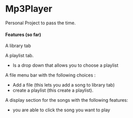 # Mp3Player
Personal Project to pass the time.

#### Features (so far)
A library tab

A playlist tab.
- Is a drop down that allows you to choose a playlist

A file menu bar with the following choices : 
- Add a file (this lets you add a song to library tab)
- create a playlist (this create a playlist).

A display section for the songs with the following features:
- you are able to click the song you want to play

